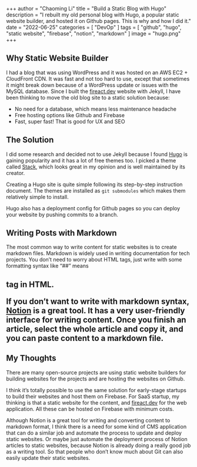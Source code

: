 +++
author = "Chaoming Li"
title = "Build a Static Blog with Hugo"
description = "I rebuilt my old personal blog with Hugo, a popular static website builder, and hosted it on Github pages. This is why and how I did it."
date = "2022-06-25"
categories = [
    "DevOp"
]
tags = [
    "github",
    "hugo",
    "static website",
    "firebase",
    "notion",
    "markdown"
]
image = "hugo.png"
+++

## Why Static Website Builder

I had a blog that was using WordPress and it was hosted on an AWS EC2 + CloudFront CDN. It was fast and not too hard to use, except that sometimes it might break down because of a WordPress update or issues with the MySQL database. Since I built the [fireact.dev](http://fireact.dev) website with Jekyll, I have been thinking to move the old blog site to a static solution because:

- No need for a database, which means less maintenance headache
- Free hosting options like Github and Firebase
- Fast, super fast! That is good for UX and SEO

## The Solution

I did some research and decided not to use Jekyll because I found [Hugo](https://gohugo.io/) is gaining popularity and it has a lot of free themes too. I picked a theme called [Stack](https://themes.gohugo.io/themes/hugo-theme-stack/), which looks great in my opinion and is well maintained by its creator.

Creating a Hugo site is quite simple following its step-by-step instruction document. The themes are installed as `git submodules` which makes them relatively simple to install.

Hugo also has a deployment config for Github pages so you can deploy your website by pushing commits to a branch.

## Writing Posts with Markdown

The most common way to write content for static websites is to create markdown files. Markdown is widely used in writing documentation for tech projects. You don’t need to worry about HTML tags, just write with some formatting syntax like “##” means <h2> tag in HTML.

If you don’t want to write with markdown syntax, [Notion](https://www.notion.so/) is a great tool. It has a very user-friendly interface for writing content. Once you finish an article, select the whole article and copy it, and you can paste content to a markdown file.

## My Thoughts

There are many open-source projects are using static website builders for building websites for the projects and are hosting the websites on Github.

I think it’s totally possible to use the same solution for early-stage startups to build their websites and host them on Firebase. For SaaS startup, my thinking is that a static website for the content, and [fireact.dev](http://fireact.dev) for the web application. All these can be hosted on Firebase with minimum costs.

Although Notion is a great tool for writing and converting content to markdown format, I think there is a need for some kind of CMS application that can do a similar job and automate the process to update and deploy static websites. Or maybe just automate the deployment process of Notion articles to static websites, because Notion is already doing a really good job as a writing tool. So that people who don’t know much about Git can also easily update their static websites.